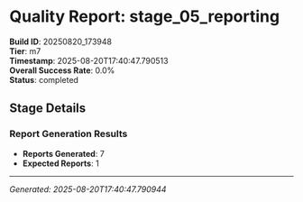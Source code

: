 # Quality Report: stage_05_reporting

**Build ID**: 20250820_173948  
**Tier**: m7  
**Timestamp**: 2025-08-20T17:40:47.790513  
**Overall Success Rate**: 0.0%  
**Status**: completed

## Stage Details

### Report Generation Results

- **Reports Generated**: 7
- **Expected Reports**: 1

---
*Generated: 2025-08-20T17:40:47.790944*
